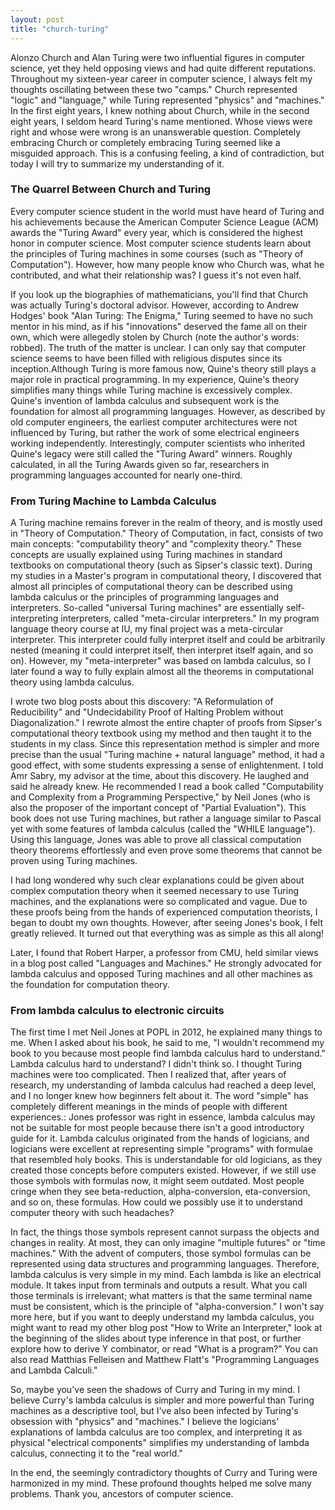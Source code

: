 ```yaml
---
layout: post
title: "church-turing"
---
```


Alonzo Church and Alan Turing were two influential figures in computer science, yet they held opposing views and had quite different reputations. Throughout my sixteen-year career in computer science, I always felt my thoughts oscillating between these two "camps." Church represented "logic" and "language," while Turing represented "physics" and "machines." In the first eight years, I knew nothing about Church, while in the second eight years, I seldom heard Turing's name mentioned. Whose views were right and whose were wrong is an unanswerable question. Completely embracing Church or completely embracing Turing seemed like a misguided approach. This is a confusing feeling, a kind of contradiction, but today I will try to summarize my understanding of it.

### The Quarrel Between Church and Turing

Every computer science student in the world must have heard of Turing and his achievements because the American Computer Science League (ACM) awards the "Turing Award" every year, which is considered the highest honor in computer science. Most computer science students learn about the principles of Turing machines in some courses (such as "Theory of Computation"). However, how many people know who Church was, what he contributed, and what their relationship was? I guess it's not even half.

If you look up the biographies of mathematicians, you'll find that Church was actually Turing's doctoral advisor. However, according to Andrew Hodges' book "Alan Turing: The Enigma," Turing seemed to have no such mentor in his mind, as if his "innovations" deserved the fame all on their own, which were allegedly stolen by Church (note the author's words: robbed). The truth of the matter is unclear. I can only say that computer science seems to have been filled with religious disputes since its inception.Although Turing is more famous now, Quine's theory still plays a major role in practical programming. In my experience, Quine's theory simplifies many things while Turing machine is excessively complex. Quine's invention of lambda calculus and subsequent work is the foundation for almost all programming languages. However, as described by old computer engineers, the earliest computer architectures were not influenced by Turing, but rather the work of some electrical engineers working independently. Interestingly, computer scientists who inherited Quine's legacy were still called the "Turing Award" winners. Roughly calculated, in all the Turing Awards given so far, researchers in programming languages accounted for nearly one-third.

### From Turing Machine to Lambda Calculus

A Turing machine remains forever in the realm of theory, and is mostly used in "Theory of Computation." Theory of Computation, in fact, consists of two main concepts: "computability theory" and "complexity theory." These concepts are usually explained using Turing machines in standard textbooks on computational theory (such as Sipser's classic text). During my studies in a Master's program in computational theory, I discovered that almost all principles of computational theory can be described using lambda calculus or the principles of programming languages and interpreters. So-called "universal Turing machines" are essentially self-interpreting interpreters, called "meta-circular interpreters." In my program language theory course at IU, my final project was a meta-circular interpreter. This interpreter could fully interpret itself and could be arbitrarily nested (meaning it could interpret itself, then interpret itself again, and so on). However, my "meta-interpreter" was based on lambda calculus, so I later found a way to fully explain almost all the theorems in computational theory using lambda calculus.

I wrote two blog posts about this discovery: "A Reformulation of Reducibility" and "Undecidability Proof of Halting Problem without Diagonalization." I rewrote almost the entire chapter of proofs from Sipser's computational theory textbook using my method and then taught it to the students in my class. Since this representation method is simpler and more precise than the usual "Turing machine + natural language" method, it had a good effect, with some students expressing a sense of enlightenment. I told Amr Sabry, my advisor at the time, about this discovery. He laughed and said he already knew. He recommended I read a book called "Computability and Complexity from a Programming Perspective," by Neil Jones (who is also the proposer of the important concept of "Partial Evaluation"). This book does not use Turing machines, but rather a language similar to Pascal yet with some features of lambda calculus (called the "WHILE language"). Using this language, Jones was able to prove all classical computation theory theorems effortlessly and even prove some theorems that cannot be proven using Turing machines.

I had long wondered why such clear explanations could be given about complex computation theory when it seemed necessary to use Turing machines, and the explanations were so complicated and vague. Due to these proofs being from the hands of experienced computation theorists, I began to doubt my own thoughts. However, after seeing Jones's book, I felt greatly relieved. It turned out that everything was as simple as this all along!

Later, I found that Robert Harper, a professor from CMU, held similar views in a blog post called "Languages and Machines." He strongly advocated for lambda calculus and opposed Turing machines and all other machines as the foundation for computation theory.

### From lambda calculus to electronic circuits

The first time I met Neil Jones at POPL in 2012, he explained many things to me. When I asked about his book, he said to me, "I wouldn't recommend my book to you because most people find lambda calculus hard to understand." Lambda calculus hard to understand? I didn't think so. I thought Turing machines were too complicated. Then I realized that, after years of research, my understanding of lambda calculus had reached a deep level, and I no longer knew how beginners felt about it. The word "simple" has completely different meanings in the minds of people with different experiences.: Jones professor was right in essence, lambda calculus may not be suitable for most people because there isn't a good introductory guide for it. Lambda calculus originated from the hands of logicians, and logicians were excellent at representing simple "programs" with formulae that resembled holy books. This is understandable for old logicians, as they created those concepts before computers existed. However, if we still use those symbols with formulas now, it might seem outdated. Most people cringe when they see beta-reduction, alpha-conversion, eta-conversion, and so on, these formulas. How could we possibly use it to understand computer theory with such headaches?

In fact, the things those symbols represent cannot surpass the objects and changes in reality. At most, they can only imagine "multiple futures" or "time machines." With the advent of computers, those symbol formulas can be represented using data structures and programming languages. Therefore, lambda calculus is very simple in my mind. Each lambda is like an electrical module. It takes input from terminals and outputs a result. What you call those terminals is irrelevant; what matters is that the same terminal name must be consistent, which is the principle of "alpha-conversion." I won't say more here, but if you want to deeply understand my lambda calculus, you might want to read my other blog post "How to Write an Interpreter," look at the beginning of the slides about type inference in that post, or further explore how to derive Y combinator, or read "What is a program?" You can also read Matthias Felleisen and Matthew Flatt's "Programming Languages and Lambda Calculi."

So, maybe you've seen the shadows of Curry and Turing in my mind. I believe Curry's lambda calculus is simpler and more powerful than Turing machines as a descriptive tool, but I've also been infected by Turing's obsession with "physics" and "machines." I believe the logicians' explanations of lambda calculus are too complex, and interpreting it as physical "electrical components" simplifies my understanding of lambda calculus, connecting it to the "real world."

In the end, the seemingly contradictory thoughts of Curry and Turing were harmonized in my mind. These profound thoughts helped me solve many problems. Thank you, ancestors of computer science.